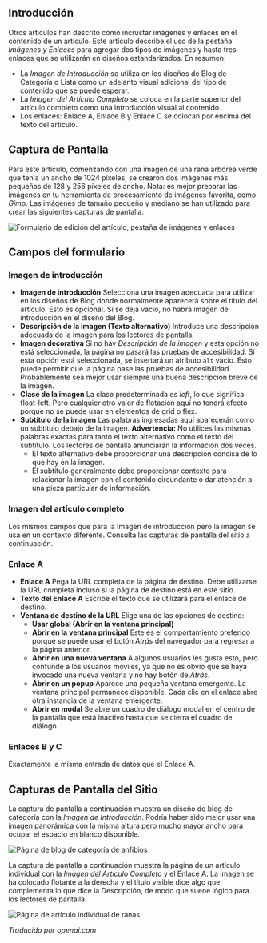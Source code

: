 <!-- Filename: Article_Images_and_Links / Display title: Artículo: Editar - Imágenes y Enlaces  -->

## Introducción

Otros artículos han descrito cómo incrustar imágenes y enlaces en el contenido de un artículo. Este artículo describe el uso de la pestaña *Imágenes y Enlaces* para agregar dos tipos de imágenes y hasta tres enlaces que se utilizarán en diseños estandarizados. En resumen:

- La *Imagen de Introducción* se utiliza en los diseños de Blog de Categoría o Lista como un adelanto visual adicional del tipo de contenido que se puede esperar.
- La *Imagen del Artículo Completo* se coloca en la parte superior del artículo completo como una introducción visual al contenido.
- Los enlaces: Enlace A, Enlace B y Enlace C se colocan por encima del texto del artículo.

## Captura de Pantalla

Para este artículo, comenzando con una imagen de una rana arbórea verde que tenía un ancho de 1024 píxeles, se crearon dos imágenes más pequeñas de 128 y 256 píxeles de ancho. Nota: es mejor preparar las imágenes en tu herramienta de procesamiento de imágenes favorita, como *Gimp*. Las imágenes de tamaño pequeño y mediano se han utilizado para crear las siguientes capturas de pantalla.

![Formulario de edición del artículo, pestaña de imágenes y enlaces](../../../en/images/articles/articles-edit-images-and-links-tab.png)

## Campos del formulario

### Imagen de introducción

- **Imagen de introducción** Selecciona una imagen adecuada para utilizar en los diseños de Blog donde normalmente aparecerá sobre el título del artículo. Esto es opcional. Si se deja vacío, no habrá imagen de introducción en el diseño del Blog.
- **Descripción de la imagen (Texto alternativo)** Introduce una descripción adecuada de la imagen para los lectores de pantalla.
- **Imagen decorativa** Si no hay *Descripción de la imagen* y esta opción no está seleccionada, la página no pasará las pruebas de accesibilidad. Si esta opción está seleccionada, se insertará un atributo `alt` vacío. Esto puede permitir que la página pase las pruebas de accesibilidad. Probablemente sea mejor usar siempre una buena descripción breve de la imagen.
- **Clase de la imagen** La clase predeterminada es *left*, lo que significa float-left. Pero cualquier otro valor de flotación aquí no tendrá efecto porque no se puede usar en elementos de grid o flex.
- **Subtítulo de la imagen** Las palabras ingresadas aquí aparecerán como un subtítulo debajo de la imagen. **Advertencia:** No utilices las mismas palabras exactas para tanto el texto alternativo como el texto del subtítulo. Los lectores de pantalla anunciarán la información dos veces.
    - El texto alternativo debe proporcionar una descripción concisa de lo que hay en la imagen.
    - El subtítulo generalmente debe proporcionar contexto para relacionar la imagen con el contenido circundante o dar atención a una pieza particular de información.

### Imagen del artículo completo

Los mismos campos que para la Imagen de introducción pero la imagen se usa en un contexto diferente. Consulta las capturas de pantalla del sitio a continuación.

### Enlace A

- **Enlace A** Pega la URL completa de la página de destino. Debe utilizarse la URL completa incluso si la página de destino está en este sitio.
- **Texto del Enlace A** Escribe el texto que se utilizará para el enlace de destino.
- **Ventana de destino de la URL** Elige una de las opciones de destino:
  - **Usar global (Abrir en la ventana principal)**
  - **Abrir en la ventana principal** Este es el comportamiento preferido porque se puede usar el botón *Atrás* del navegador para regresar a la página anterior.
  - **Abrir en una nueva ventana** A algunos usuarios les gusta esto, pero confunde a los usuarios móviles, ya que no es obvio que se haya invocado una nueva ventana y no hay botón de *Atrás*.
  - **Abrir en un popup** Aparece una pequeña ventana emergente. La ventana principal permanece disponible. Cada clic en el enlace abre otra instancia de la ventana emergente.
  - **Abrir en modal** Se abre un cuadro de diálogo modal en el centro de la pantalla que está inactivo hasta que se cierra el cuadro de diálogo.

### Enlaces B y C

Exactamente la misma entrada de datos que el Enlace A.  

## Capturas de Pantalla del Sitio

La captura de pantalla a continuación muestra un diseño de blog de categoría con la *Imagen de Introducción*. Podría haber sido mejor usar una imagen panorámica con la misma altura pero mucho mayor ancho para ocupar el espacio en blanco disponible.

![Página de blog de categoría de anfibios](../../../en/images/articles/articles-site-amphibians-blog.png)

La captura de pantalla a continuación muestra la página de un artículo individual con la *Imagen del Artículo Completo* y el Enlace A. La imagen se ha colocado flotante a la derecha y el título visible dice algo que complementa lo que dice la Descripción, de modo que suene lógico para los lectores de pantalla.

![Página de artículo individual de ranas](../../../en/images/articles/articles-site-amphibians-frogs.png)

*Traducido por openai.com*

